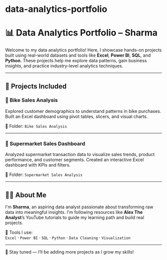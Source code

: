 # data-analytics-portfolio
# 📊 Data Analytics Portfolio – Sharma

Welcome to my data analytics portfolio! Here, I showcase hands-on projects built using real-world datasets and tools like **Excel**, **Power BI**, **SQL**, and **Python**. These projects help me explore data patterns, gain business insights, and practice industry-level analytics techniques.

---

## 🚀 Projects Included

### 🚴 Bike Sales Analysis
Explored customer demographics to understand patterns in bike purchases. Built an Excel dashboard using pivot tables, slicers, and visual charts.

📂 Folder: `Bike Sales Analysis`  

---

### 🛒 Supermarket Sales Dashboard
Analyzed supermarket transaction data to visualize sales trends, product performance, and customer segments. Created an interactive Excel dashboard with KPIs and filters.

📂 Folder: `Supermarket Sales Analysis`  

---

## 👨‍💻 About Me

I'm **Sharma**, an aspiring data analyst passionate about transforming raw data into meaningful insights. I'm following resources like **Alex The Analyst**’s YouTube tutorials to guide my learning path and build real projects.

🔧 Tools I use:  
`Excel` · `Power BI` · `SQL` · `Python` · `Data Cleaning` · `Visualization`

---

📌 Stay tuned — I’ll be adding more projects as I grow my skills!
